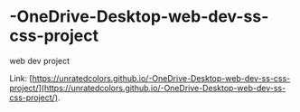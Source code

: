 # -OneDrive-Desktop-web-dev-ss-css-project
web dev project

Link: [https://unratedcolors.github.io/-OneDrive-Desktop-web-dev-ss-css-project/](https://unratedcolors.github.io/-OneDrive-Desktop-web-dev-ss-css-project/).
